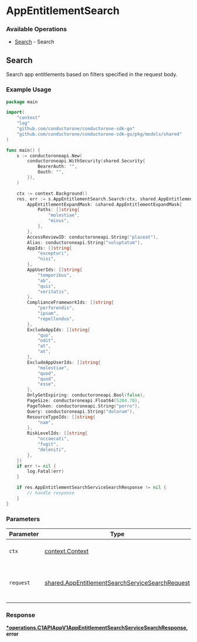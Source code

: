 # AppEntitlementSearch

### Available Operations

* [Search](#search) - Search

## Search

Search app entitlements based on filters specified in the request body.

### Example Usage

```go
package main

import(
	"context"
	"log"
	"github.com/conductorone/conductorone-sdk-go"
	"github.com/conductorone/conductorone-sdk-go/pkg/models/shared"
)

func main() {
    s := conductoroneapi.New(
        conductoroneapi.WithSecurity(shared.Security{
            BearerAuth: "",
            Oauth: "",
        }),
    )

    ctx := context.Background()
    res, err := s.AppEntitlementSearch.Search(ctx, shared.AppEntitlementSearchServiceSearchRequest{
        AppEntitlementExpandMask: &shared.AppEntitlementExpandMask{
            Paths: []string{
                "molestiae",
                "minus",
            },
        },
        AccessReviewID: conductoroneapi.String("placeat"),
        Alias: conductoroneapi.String("voluptatum"),
        AppIds: []string{
            "excepturi",
            "nisi",
        },
        AppUserIds: []string{
            "temporibus",
            "ab",
            "quis",
            "veritatis",
        },
        ComplianceFrameworkIds: []string{
            "perferendis",
            "ipsam",
            "repellendus",
        },
        ExcludeAppIds: []string{
            "quo",
            "odit",
            "at",
            "at",
        },
        ExcludeAppUserIds: []string{
            "molestiae",
            "quod",
            "quod",
            "esse",
        },
        OnlyGetExpiring: conductoroneapi.Bool(false),
        PageSize: conductoroneapi.Float64(5204.78),
        PageToken: conductoroneapi.String("porro"),
        Query: conductoroneapi.String("dolorum"),
        ResourceTypeIds: []string{
            "nam",
        },
        RiskLevelIds: []string{
            "occaecati",
            "fugit",
            "deleniti",
        },
    })
    if err != nil {
        log.Fatal(err)
    }

    if res.AppEntitlementSearchServiceSearchResponse != nil {
        // handle response
    }
}
```

### Parameters

| Parameter                                                                                                          | Type                                                                                                               | Required                                                                                                           | Description                                                                                                        |
| ------------------------------------------------------------------------------------------------------------------ | ------------------------------------------------------------------------------------------------------------------ | ------------------------------------------------------------------------------------------------------------------ | ------------------------------------------------------------------------------------------------------------------ |
| `ctx`                                                                                                              | [context.Context](https://pkg.go.dev/context#Context)                                                              | :heavy_check_mark:                                                                                                 | The context to use for the request.                                                                                |
| `request`                                                                                                          | [shared.AppEntitlementSearchServiceSearchRequest](../../models/shared/appentitlementsearchservicesearchrequest.md) | :heavy_check_mark:                                                                                                 | The request object to use for the request.                                                                         |


### Response

**[*operations.C1APIAppV1AppEntitlementSearchServiceSearchResponse](../../models/operations/c1apiappv1appentitlementsearchservicesearchresponse.md), error**

